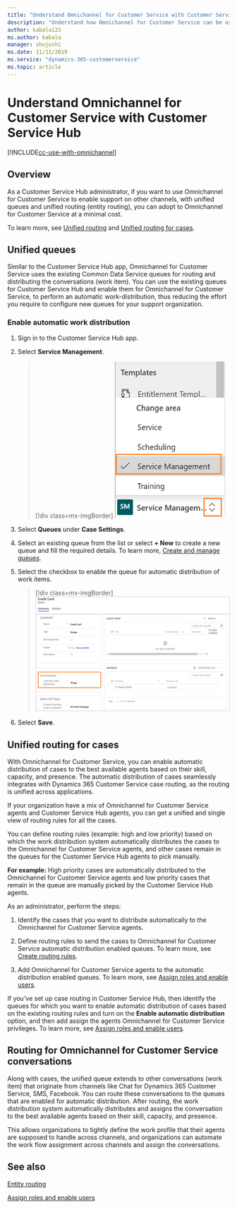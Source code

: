 ```yaml
---
title: "Understand Omnichannel for Customer Service with Customer Service Hub app | MicrosoftDocs"
description: "Understand how Omnichannel for Customer Service can be used with Dynamics 365 Customer Service Hub application."
author: kabala123
ms.author: kabala
manager: shujoshi
ms.date: 11/11/2019
ms.service: "dynamics-365-customerservice"
ms.topic: article
---
```

# Understand Omnichannel for Customer Service with Customer Service Hub

[!INCLUDE[cc-use-with-omnichannel](../../includes/cc-use-with-omnichannel.md)]

## Overview 

As a Customer Service Hub administrator, if you want to use Omnichannel for Customer Service to enable support on other channels, with unified queues and unified routing (entity routing), you can adopt to Omnichannel for Customer Service at a minimal cost.

To learn more, see [Unified routing](#unified-queues) and [Unified routing for cases](#unified-routing-for-cases).

## Unified queues

Similar to the Customer Service Hub app, Omnichannel for Customer Service uses the existing Common Data Service queues for routing and distributing the conversations (work item). You can use the existing queues for Customer Service Hub and enable them for Omnichannel for Customer Service, to perform an automatic work-distribution, thus reducing the effort you require to configure new queues for your support organization.

### Enable automatic work distribution

1. Sign in to the Customer Service Hub app.

2. Select **Service Management**.

    > [!div class=mx-imgBorder]
    > ![Select service management](../media/service-management.png "Select service management")

3. Select **Queues** under **Case Settings**.

4. Select an existing queue from the list or select **+ New** to create a new queue and fill the required details. To learn more, [Create and manage queues](../../customer-service/set-up-queues-manage-activities-cases.md).

5. Select the checkbox to enable the queue for automatic distribution of work items.

    > [!div class=mx-imgBorder]
    > ![Enable automatic work distribution](../media/automatic-work-distribution.png "Enable automatic work distribution")

6. Select **Save**.
 
## Unified routing for cases

With Omnichannel for Customer Service, you can enable automatic distribution of cases to the best available agents based on their skill, capacity, and presence. The automatic distribution of cases seamlessly integrates with Dynamics 365 Customer Service case routing, as the routing is unified across applications.

If your organization have a mix of Omnichannel for Customer Service agents and Customer Service Hub agents, you can get a unified and single view of routing rules for all the cases.

You can define routing rules (example: high and low priority) based on which the work distribution system automatically distributes the cases to the Omnichannel for Customer Service agents, and other cases remain in the queues for the Customer Service Hub agents to pick manually.

**For example:** High priority cases are automatically distributed to the Omnichannel for Customer Service agents and low priority cases that remain in the queue are manually picked by the Customer Service Hub agents.

As an administrator, perform the steps: 

1. Identify the cases that you want to distribute automatically to the Omnichannel for Customer Service agents.

2. Define routing rules to send the cases to Omnichannel for Customer Service automatic distribution enabled queues. To learn more, see [Create routing rules](entity-channel.md#step-4-create-routing-rules).

3. Add Omnichannel for Customer Service agents to the automatic distribution enabled queues. To learn more, see [Assign roles and enable users](add-users-assign-roles.md).

If you've set up case routing in Customer Service Hub, then identify the queues for which you want to enable automatic distribution of cases based on the existing routing rules and turn on the **Enable automatic distribution** option, and then add assign the agents Omnichannel for Customer Service privileges. To learn more, see [Assign roles and enable users](add-users-assign-roles.md).

## Routing for Omnichannel for Customer Service conversations

Along with cases, the unified queue extends to other conversations (work item) that originate from channels like Chat for Dynamics 365 Customer Service, SMS, Facebook. You can route these conversations to the queues that are enabled for automatic distribution. After routing, the work distribution system automatically distributes and assigns the conversation to the best available agents based on their skill, capacity, and presence.

This allows organizations to tightly define the work profile that their agents are supposed to handle across channels, and organizations can automate the work flow assignment across channels and assign the conversations.

## See also

[Entity routing](entity-channel.md)

[Assign roles and enable users](add-users-assign-roles.md)
